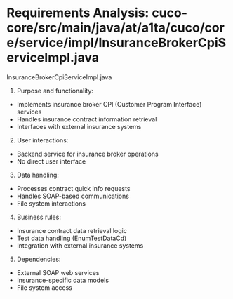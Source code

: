# Requirements Analysis: cuco-core/src/main/java/at/a1ta/cuco/core/service/impl/InsuranceBrokerCpiServiceImpl.java

InsuranceBrokerCpiServiceImpl.java
1. Purpose and functionality:
- Implements insurance broker CPI (Customer Program Interface) services
- Handles insurance contract information retrieval
- Interfaces with external insurance systems

2. User interactions:
- Backend service for insurance broker operations
- No direct user interface

3. Data handling:
- Processes contract quick info requests
- Handles SOAP-based communications
- File system interactions

4. Business rules:
- Insurance contract data retrieval logic
- Test data handling (EnumTestDataCd)
- Integration with external insurance systems

5. Dependencies:
- External SOAP web services
- Insurance-specific data models
- File system access